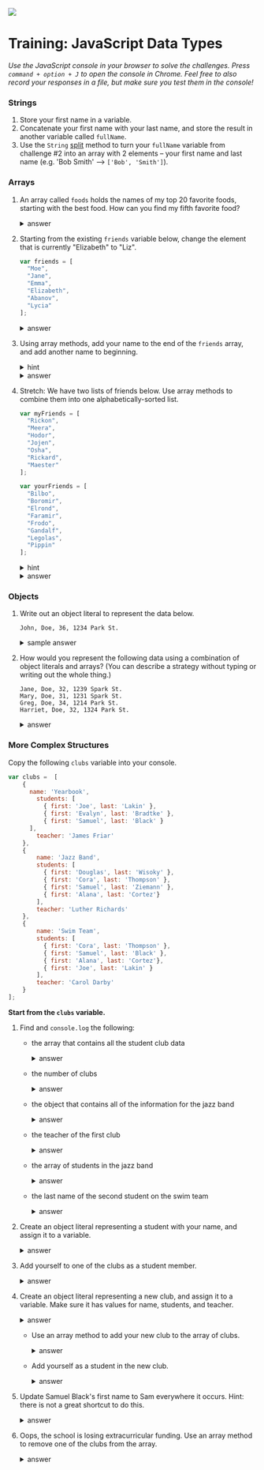 
![](https://ga-dash.s3.amazonaws.com/production/assets/logo-9f88ae6c9c3871690e33280fcf557f33.png)

# Training: JavaScript Data Types

*Use the JavaScript console in your browser to solve the challenges. Press `command + option + J` to open the console in Chrome. Feel free to also record your responses in a file, but make sure you test them in the console!*

### Strings

1. Store your first name in a variable.
2. Concatenate your first name with your last name, and store the result in another variable called `fullName`.
3. Use the `String` [split](https://developer.mozilla.org/en-US/docs/Web/JavaScript/Reference/Global_Objects/String/split) method to turn your `fullName` variable from challenge #2 into an array with 2 elements – your first name and last name (e.g. 'Bob Smith' --> `['Bob', 'Smith']`).

### Arrays

1. An array called `foods` holds the names of my top 20 favorite foods, starting with the best food. How can you find my fifth favorite food?

	  <details>
	    <summary>answer</summary>
	    foods[4]
	  </details>


2. Starting from the existing `friends` variable below, change the element that is currently "Elizabeth" to "Liz".


	  ```js
	  var friends = [
	    "Moe",
	    "Jane",
	    "Emma",
	    "Elizabeth",
	    "Abanov",
	    "Lycia"
	  ];
	  ```

	  <details>
	    <summary>answer</summary>
	    friends[3] = "Liz";
	  </details>

3. Using array methods, add your name to the end of the `friends` array, and add another name to beginning.

	  <details>
	    <summary>hint</summary>
	    Look up array methods `push` and `unshift`.
	  </details>

	  <details>
	    <summary>answer</summary>
      friends.push("Me!");  
      friends.unshift("Someone else!");
	  </details>

4. Stretch: We have two lists of friends below. Use array methods to combine them into one alphabetically-sorted list.

	  ```js
	  var myFriends = [
	    "Rickon",
	    "Meera",
	    "Hodor",
	    "Jojen",
	    "Osha",
	    "Rickard",
	    "Maester"
	  ];

	  var yourFriends = [
	    "Bilbo",
	    "Boromir",
	    "Elrond",
	    "Faramir",
	    "Frodo",
	    "Gandalf",
	    "Legolas",
	    "Pippin"
	  ];
	  ```

	  <details>
	    <summary>hint</summary>
	    Look up array methods `concat` and `sort`.
	  </details>

	  <details>
	    <summary>answer</summary>

      var allFriends = myFriends.concat(yourFriends);  
	    allFriends.sort();
	  </details>


### Objects

1. Write out an object literal to represent the data below.

	  ```
	  John, Doe, 36, 1234 Park St.
	  ```

	  <details>
	    <summary>sample answer</summary>

	    var jd = {
	      firstName: "John",
	      lastName: "Doe",
	      age: 36,
	      address: {
		street: "Park St.",
		number: 1234
	      }
	    }
	  </details>

2. How would you represent the following data using a combination of object literals and arrays? (You can describe a strategy without typing or writing out the whole thing.)

	  ```
	  Jane, Doe, 32, 1239 Spark St.
	  Mary, Doe, 31, 1231 Spark St.
	  Greg, Doe, 34, 1214 Park St.
	  Harriet, Doe, 32, 1324 Park St.
	  ```

	  <details>
	    <summary>answer</summary>

	    Structure each object like the one I made for the last question. Then put all of the objects inside one array.
	  </details>


### More Complex Structures

Copy the following `clubs` variable into your console.

```js
var clubs =  [
    {
      name: 'Yearbook',
        students: [
          { first: 'Joe', last: 'Lakin' },
          { first: 'Evalyn', last: 'Bradtke' },
          { first: 'Samuel', last: 'Black' }
      ],
        teacher: 'James Friar'
    },
    {
    	name: 'Jazz Band',
        students: [
          { first: 'Douglas', last: 'Wisoky' },
          { first: 'Cora', last: 'Thompson' },
          { first: 'Samuel', last: 'Ziemann' },
          { first: 'Alana', last: 'Cortez'}
        ],
        teacher: 'Luther Richards'
    },
    {
        name: 'Swim Team',
        students: [
          { first: 'Cora', last: 'Thompson' },
          { first: 'Samuel', last: 'Black' },
          { first: 'Alana', last: 'Cortez'},
          { first: 'Joe', last: 'Lakin' }
        ],
        teacher: 'Carol Darby'
    }
];
```

**Start from the `clubs` variable.**

1. Find and `console.log` the following:  
	* the array that contains all the student club data
	    <details>
	      <summary>answer</summary>
	      console.log(clubs);
	    </details>

	* the number of clubs  
	    <details>
	      <summary>answer</summary>
	      console.log(clubs.length);
	    </details>


	* the object that contains all of the information for the jazz band
	    <details>
	      <summary>answer</summary>
	      console.log(clubs[1]);
	    </details>


	* the teacher of the first club  
	    <details>
	      <summary>answer</summary>

	      console.log(clubs[0]['teacher']); // bracket notation, or
	      console.log(clubs[0].teacher);    // dot notation
	    </details>


	* the array of students in the jazz band
	    <details>
	      <summary>answer</summary>

	      console.log(clubs[1]['students']);
	      console.log(clubs[1].students);
	    </details>


	* the last name of the second student on the swim team  
	    <details>
	      <summary>answer</summary>

	      console.log(clubs[2]['students'][1]['last']);
	      console.log(clubs[2].students[1].last);
	    </details>



1. Create an object literal representing a student with your name, and assign it to a variable.
	  <details>
	    <summary>answer</summary>
	    var me = { first: 'Bob', last: 'Loblaw' };
	  </details>



1. Add yourself to one of the clubs as a student member.
	  <details>
	    <summary>answer</summary>

	    // joining the swim team
	    clubs[2]['students'].push(me); // or
	    clubs[2].students.push(me);  
	  </details>



1. Create an object literal representing a new club, and assign it to a variable. Make sure it has values for name, students, and teacher.
	  <details>
	    <summary>answer</summary>

	    var lawClub = {
		name: 'Legal Eagles',
		students: [],
		teacher: 'Abby Fuentes'
	    };
	  </details>



	* Use an array method to add your new club to the array of clubs.  
	    <details>
	      <summary>answer</summary>

	      clubs.push(lawClub);
	    </details>


	* Add yourself as a student in the new club.
	    <details>
	      <summary>answer</summary>

	      clubs[3]['students'].push(me); // or
	      clubs[3].students.push(me);
	    </details>



1. Update Samuel Black's first name to Sam everywhere it occurs. Hint: there is not a great shortcut to do this.

	  <details>
	    <summary>answer</summary>

	    clubs[0]['students'][2]['first'] = 'Sam';
	    clubs[2]['students'][1]['first'] = 'Sam';
	    clubs[0].students[2].first = 'Sam';
	    clubs[2].students[1].first = 'Sam';
	  </details>



1. Oops, the school is losing extracurricular funding.  Use an array method to remove one of the clubs from the array.
	  <details>
	    <summary>answer</summary>
	    `clubs.shift(); // goodbye yearbook!`
	  </details>
